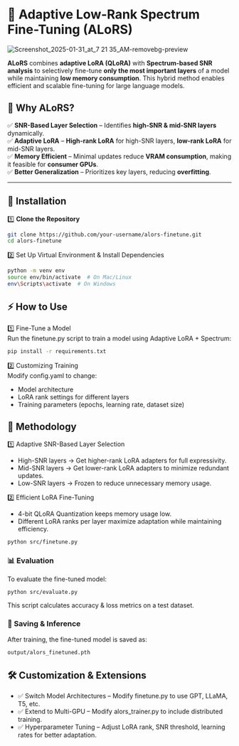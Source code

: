 # 🚀 Adaptive Low-Rank Spectrum Fine-Tuning (ALoRS)


![Screenshot_2025-01-31_at_7 21 35_AM-removebg-preview](https://github.com/user-attachments/assets/16b5aec0-bf13-4118-8b43-48dad820afe9)


**ALoRS** combines **adaptive LoRA (QLoRA)** with **Spectrum-based SNR analysis** to selectively fine-tune **only the most important layers** of a model while maintaining **low memory consumption**. This hybrid method enables efficient and scalable fine-tuning for large language models.

## **📌 Why ALoRS?**
✅ **SNR-Based Layer Selection** – Identifies **high-SNR & mid-SNR layers** dynamically.  
✅ **Adaptive LoRA** – **High-rank LoRA** for high-SNR layers, **low-rank LoRA** for mid-SNR layers.  
✅ **Memory Efficient** – Minimal updates reduce **VRAM consumption**, making it feasible for **consumer GPUs**.  
✅ **Better Generalization** – Prioritizes key layers, reducing **overfitting**.  


---

## **🚀 Installation**
1️⃣ **Clone the Repository**
```bash
git clone https://github.com/your-username/alors-finetune.git
cd alors-finetune
```



2️⃣ Set Up Virtual Environment & Install Dependencies
```bash
python -m venv env
source env/bin/activate  # On Mac/Linux
env\Scripts\activate  # On Windows
```

## ⚡ How to Use

1️⃣ Fine-Tune a Model  
Run the finetune.py script to train a model using Adaptive LoRA + Spectrum:
``` bash
pip install -r requirements.txt
```


2️⃣ Customizing Training  
Modify config.yaml to change:
- Model architecture
- LoRA rank settings for different layers
- Training parameters (epochs, learning rate, dataset size)


## 🔬 Methodology

1️⃣ Adaptive SNR-Based Layer Selection  
- High-SNR layers → Get higher-rank LoRA adapters for full expressivity.
- Mid-SNR layers → Get lower-rank LoRA adapters to minimize redundant updates.
- Low-SNR layers → Frozen to reduce unnecessary memory usage.

2️⃣ Efficient LoRA Fine-Tuning  
- 4-bit QLoRA Quantization keeps memory usage low.
- Different LoRA ranks per layer maximize adaptation while maintaining efficiency.

```bash
python src/finetune.py
```

### 📊 Evaluation

To evaluate the fine-tuned model:
```bash
python src/evaluate.py
```

This script calculates accuracy & loss metrics on a test dataset.

### 💾 Saving & Inference
After training, the fine-tuned model is saved as:
```bash
output/alors_finetuned.pth
```

## 🛠 Customization & Extensions

- ✅ Switch Model Architectures – Modify finetune.py to use GPT, LLaMA, T5, etc.
- ✅ Extend to Multi-GPU – Modify alors_trainer.py to include distributed training.
- ✅ Hyperparameter Tuning – Adjust LoRA rank, SNR threshold, learning rates for better adaptation.








